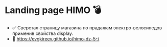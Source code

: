 # Landing page HIMO 💣
- ✅ Сверстал страницу магазина по прадажам электро-велосипедов применив свойства display.
- 🔗 https://evgkireev.github.io/himo-dz-5-/